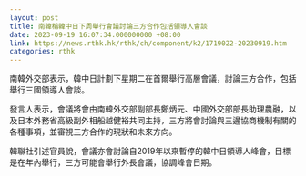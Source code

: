 ```yaml
---
layout: post
title: 南韓稱韓中日下周舉行會議討論三方合作包括領導人會談
date: 2023-09-19 16:07:34.000000000 +08:00
link: https://news.rthk.hk/rthk/ch/component/k2/1719022-20230919.htm
categories: rthk
---
```


南韓外交部表示，韓中日計劃下星期二在首爾舉行高層會議，討論三方合作，包括舉行三國領導人會談。

發言人表示，會議將會由南韓外交部副部長鄭炳元、中國外交部部長助理農融，以及日本外務省高級副外相船越健裕共同主持，三方將會討論與三邊協商機制有關的各種事項，並審視三方合作的現狀和未來方向。

韓聯社引述官員說，會議亦會討論自2019年以來暫停的韓中日領導人峰會，目標是在年內舉行，三方可能會舉行外長會議，協調峰會日期。
